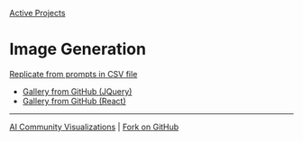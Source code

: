 [Active Projects](/io/) 

# Image Generation

[Replicate from prompts in CSV file](/replicate)
- [Gallery from GitHub (JQuery)](/replicate/images/)
- [Gallery from GitHub (React)](/replicate/gallery/view/)

---
[AI Community Visualizations](../) | [Fork on GitHub](https://github.com/modelearth/replicate/)
<!--
## AI Images Generated from Replicate API

We'll be using Streamlit python to generate and save images based on our NAICS industry descriptions and EPA impact indicators.

[generateimages.streamlit.app](https://generateimages.streamlit.app)

[More Streamlit apps](https://streamlit.io/gallery)

## NAICS Data

[NAICS Lookup](https://model.earth/data-pipeline/timelines/tabulator/)

[Annual NAICS data for US counties](https://github.com/ModelEarth/community-data/tree/master/industries/naics/US/counties)
-->
